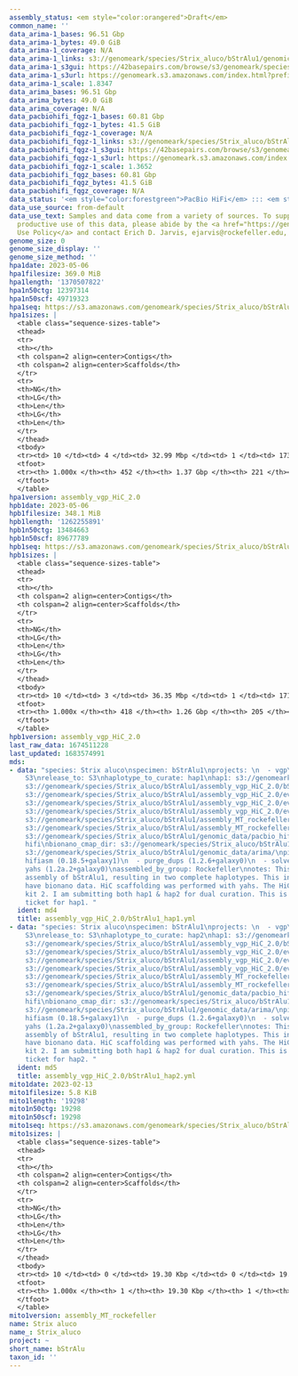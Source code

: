 ```yaml
---
assembly_status: <em style="color:orangered">Draft</em>
common_name: ''
data_arima-1_bases: 96.51 Gbp
data_arima-1_bytes: 49.0 GiB
data_arima-1_coverage: N/A
data_arima-1_links: s3://genomeark/species/Strix_aluco/bStrAlu1/genomic_data/arima/<br>
data_arima-1_s3gui: https://42basepairs.com/browse/s3/genomeark/species/Strix_aluco/bStrAlu1/genomic_data/arima/
data_arima-1_s3url: https://genomeark.s3.amazonaws.com/index.html?prefix=species/Strix_aluco/bStrAlu1/genomic_data/arima/
data_arima-1_scale: 1.8347
data_arima_bases: 96.51 Gbp
data_arima_bytes: 49.0 GiB
data_arima_coverage: N/A
data_pacbiohifi_fqgz-1_bases: 60.81 Gbp
data_pacbiohifi_fqgz-1_bytes: 41.5 GiB
data_pacbiohifi_fqgz-1_coverage: N/A
data_pacbiohifi_fqgz-1_links: s3://genomeark/species/Strix_aluco/bStrAlu1/genomic_data/pacbio_hifi/<br>
data_pacbiohifi_fqgz-1_s3gui: https://42basepairs.com/browse/s3/genomeark/species/Strix_aluco/bStrAlu1/genomic_data/pacbio_hifi/
data_pacbiohifi_fqgz-1_s3url: https://genomeark.s3.amazonaws.com/index.html?prefix=species/Strix_aluco/bStrAlu1/genomic_data/pacbio_hifi/
data_pacbiohifi_fqgz-1_scale: 1.3652
data_pacbiohifi_fqgz_bases: 60.81 Gbp
data_pacbiohifi_fqgz_bytes: 41.5 GiB
data_pacbiohifi_fqgz_coverage: N/A
data_status: '<em style="color:forestgreen">PacBio HiFi</em> ::: <em style="color:forestgreen">Arima</em>'
data_use_source: from-default
data_use_text: Samples and data come from a variety of sources. To support fair and
  productive use of this data, please abide by the <a href="https://genome10k.soe.ucsc.edu/data-use-policies/">Data
  Use Policy</a> and contact Erich D. Jarvis, ejarvis@rockefeller.edu, with any questions.
genome_size: 0
genome_size_display: ''
genome_size_method: ''
hpa1date: 2023-05-06
hpa1filesize: 369.0 MiB
hpa1length: '1370507822'
hpa1n50ctg: 12397314
hpa1n50scf: 49719323
hpa1seq: https://s3.amazonaws.com/genomeark/species/Strix_aluco/bStrAlu1/assembly_vgp_HiC_2.0/bStrAlu1.HiC.hap1.20230506.fasta.gz
hpa1sizes: |
  <table class="sequence-sizes-table">
  <thead>
  <tr>
  <th></th>
  <th colspan=2 align=center>Contigs</th>
  <th colspan=2 align=center>Scaffolds</th>
  </tr>
  <tr>
  <th>NG</th>
  <th>LG</th>
  <th>Len</th>
  <th>LG</th>
  <th>Len</th>
  </tr>
  </thead>
  <tbody>
  <tr><td> 10 </td><td> 4 </td><td> 32.99 Mbp </td><td> 1 </td><td> 173.08 Mbp </td></tr><tr><td> 20 </td><td> 8 </td><td> 26.51 Mbp </td><td> 2 </td><td> 138.11 Mbp </td></tr><tr><td> 30 </td><td> 14 </td><td> 22.53 Mbp </td><td> 3 </td><td> 133.21 Mbp </td></tr><tr><td> 40 </td><td> 22 </td><td> 16.68 Mbp </td><td> 4 </td><td> 132.25 Mbp </td></tr><tr style="background-color:#cccccc;"><td> 50 </td><td> 31 </td><td style="background-color:#88ff88;"> 12.40 Mbp </td><td> 6 </td><td style="background-color:#88ff88;"> 49.72 Mbp </td></tr><tr><td> 60 </td><td> 43 </td><td> 10.11 Mbp </td><td> 9 </td><td> 40.17 Mbp </td></tr><tr><td> 70 </td><td> 59 </td><td> 7.50 Mbp </td><td> 13 </td><td> 27.90 Mbp </td></tr><tr><td> 80 </td><td> 85 </td><td> 3.93 Mbp </td><td> 19 </td><td> 20.03 Mbp </td></tr><tr><td> 90 </td><td> 131 </td><td> 2.21 Mbp </td><td> 29 </td><td> 8.98 Mbp </td></tr><tr><td> 100 </td><td> 452 </td><td> 20.89 Kbp </td><td> 221 </td><td> 20.89 Kbp </td></tr></tbody>
  <tfoot>
  <tr><th> 1.000x </th><th> 452 </th><th> 1.37 Gbp </th><th> 221 </th><th> 1.37 Gbp </th></tr>
  </tfoot>
  </table>
hpa1version: assembly_vgp_HiC_2.0
hpb1date: 2023-05-06
hpb1filesize: 348.1 MiB
hpb1length: '1262255891'
hpb1n50ctg: 13484663
hpb1n50scf: 89677789
hpb1seq: https://s3.amazonaws.com/genomeark/species/Strix_aluco/bStrAlu1/assembly_vgp_HiC_2.0/bStrAlu1.HiC.hap2.20230506.fasta.gz
hpb1sizes: |
  <table class="sequence-sizes-table">
  <thead>
  <tr>
  <th></th>
  <th colspan=2 align=center>Contigs</th>
  <th colspan=2 align=center>Scaffolds</th>
  </tr>
  <tr>
  <th>NG</th>
  <th>LG</th>
  <th>Len</th>
  <th>LG</th>
  <th>Len</th>
  </tr>
  </thead>
  <tbody>
  <tr><td> 10 </td><td> 3 </td><td> 36.35 Mbp </td><td> 1 </td><td> 171.69 Mbp </td></tr><tr><td> 20 </td><td> 7 </td><td> 25.82 Mbp </td><td> 2 </td><td> 137.13 Mbp </td></tr><tr><td> 30 </td><td> 12 </td><td> 21.54 Mbp </td><td> 3 </td><td> 132.66 Mbp </td></tr><tr><td> 40 </td><td> 19 </td><td> 17.51 Mbp </td><td> 4 </td><td> 132.33 Mbp </td></tr><tr style="background-color:#cccccc;"><td> 50 </td><td> 27 </td><td style="background-color:#88ff88;"> 13.48 Mbp </td><td> 5 </td><td style="background-color:#88ff88;"> 89.68 Mbp </td></tr><tr><td> 60 </td><td> 37 </td><td> 11.24 Mbp </td><td> 8 </td><td> 38.56 Mbp </td></tr><tr><td> 70 </td><td> 50 </td><td> 7.68 Mbp </td><td> 12 </td><td> 25.00 Mbp </td></tr><tr><td> 80 </td><td> 73 </td><td> 4.16 Mbp </td><td> 17 </td><td> 21.16 Mbp </td></tr><tr><td> 90 </td><td> 114 </td><td> 2.12 Mbp </td><td> 27 </td><td> 7.60 Mbp </td></tr><tr><td> 100 </td><td> 418 </td><td> 14.22 Kbp </td><td> 205 </td><td> 14.22 Kbp </td></tr></tbody>
  <tfoot>
  <tr><th> 1.000x </th><th> 418 </th><th> 1.26 Gbp </th><th> 205 </th><th> 1.26 Gbp </th></tr>
  </tfoot>
  </table>
hpb1version: assembly_vgp_HiC_2.0
last_raw_data: 1674511228
last_updated: 1683574991
mds:
- data: "species: Strix aluco\nspecimen: bStrAlu1\nprojects: \n  - vgp\ndata_location:
    S3\nrelease_to: S3\nhaplotype_to_curate: hap1\nhap1: s3://genomeark/species/Strix_aluco/bStrAlu1/assembly_vgp_HiC_2.0/bStrAlu1.HiC.hap1.20230506.fasta.gz\nhap2:
    s3://genomeark/species/Strix_aluco/bStrAlu1/assembly_vgp_HiC_2.0/bStrAlu1.HiC.hap2.20230506.fasta.gz\npretext_hap1:
    s3://genomeark/species/Strix_aluco/bStrAlu1/assembly_vgp_HiC_2.0/evaluation/hap1/pretext/bStrAlu1_hap1__s2_heatmap.pretext\npretext_hap2:
    s3://genomeark/species/Strix_aluco/bStrAlu1/assembly_vgp_HiC_2.0/evaluation/hap2/pretext/bStrAlu1_hap2__s2_heatmap.pretext\nkmer_spectra_img:
    s3://genomeark/species/Strix_aluco/bStrAlu1/assembly_vgp_HiC_2.0/evaluation/merqury_postpurge/bStrAlu1_png/\nmito:
    s3://genomeark/species/Strix_aluco/bStrAlu1/assembly_MT_rockefeller/bStrAlu1.MT.20230213.fasta.gz\nmito_gb:
    s3://genomeark/species/Strix_aluco/bStrAlu1/assembly_MT_rockefeller/bStrAlu1.MT.20230213.gb\npacbio_read_dir:
    s3://genomeark/species/Strix_aluco/bStrAlu1/genomic_data/pacbio_hifi/\npacbio_read_type:
    hifi\nbionano_cmap_dir: s3://genomeark/species/Strix_aluco/bStrAlu1/genomic_data/bionano/\nhic_read_dir:
    s3://genomeark/species/Strix_aluco/bStrAlu1/genomic_data/arima/\npipeline:\n  -
    hifiasm (0.18.5+galaxy1)\n  - purge_dups (1.2.6+galaxy0)\n  - solve (3.7)\n  -
    yahs (1.2a.2+galaxy0)\nassembled_by_group: Rockefeller\nnotes: This was a hifiasm-HiC
    assembly of bStrAlu1, resulting in two complete haplotypes. This individual did
    have bionano data. HiC scaffolding was performed with yahs. The HiC prep was Arima
    kit 2. I am submitting both hap1 & hap2 for dual curation. This is the curation
    ticket for hap1. "
  ident: md4
  title: assembly_vgp_HiC_2.0/bStrAlu1_hap1.yml
- data: "species: Strix aluco\nspecimen: bStrAlu1\nprojects: \n  - vgp\ndata_location:
    S3\nrelease_to: S3\nhaplotype_to_curate: hap2\nhap1: s3://genomeark/species/Strix_aluco/bStrAlu1/assembly_vgp_HiC_2.0/bStrAlu1.HiC.hap1.20230506.fasta.gz\nhap2:
    s3://genomeark/species/Strix_aluco/bStrAlu1/assembly_vgp_HiC_2.0/bStrAlu1.HiC.hap2.20230506.fasta.gz\npretext_hap1:
    s3://genomeark/species/Strix_aluco/bStrAlu1/assembly_vgp_HiC_2.0/evaluation/hap1/pretext/bStrAlu1_hap1__s2_heatmap.pretext\npretext_hap2:
    s3://genomeark/species/Strix_aluco/bStrAlu1/assembly_vgp_HiC_2.0/evaluation/hap2/pretext/bStrAlu1_hap2__s2_heatmap.pretext\nkmer_spectra_img:
    s3://genomeark/species/Strix_aluco/bStrAlu1/assembly_vgp_HiC_2.0/evaluation/merqury_postpurge/bStrAlu1_png/\nmito:
    s3://genomeark/species/Strix_aluco/bStrAlu1/assembly_MT_rockefeller/bStrAlu1.MT.20230213.fasta.gz\nmito_gb:
    s3://genomeark/species/Strix_aluco/bStrAlu1/assembly_MT_rockefeller/bStrAlu1.MT.20230213.gb\npacbio_read_dir:
    s3://genomeark/species/Strix_aluco/bStrAlu1/genomic_data/pacbio_hifi/\npacbio_read_type:
    hifi\nbionano_cmap_dir: s3://genomeark/species/Strix_aluco/bStrAlu1/genomic_data/bionano/\nhic_read_dir:
    s3://genomeark/species/Strix_aluco/bStrAlu1/genomic_data/arima/\npipeline:\n  -
    hifiasm (0.18.5+galaxy1)\n  - purge_dups (1.2.6+galaxy0)\n  - solve (3.7)\n  -
    yahs (1.2a.2+galaxy0)\nassembled_by_group: Rockefeller\nnotes: This was a hifiasm-HiC
    assembly of bStrAlu1, resulting in two complete haplotypes. This individual did
    have bionano data. HiC scaffolding was performed with yahs. The HiC prep was Arima
    kit 2. I am submitting both hap1 & hap2 for dual curation. This is the curation
    ticket for hap2. "
  ident: md5
  title: assembly_vgp_HiC_2.0/bStrAlu1_hap2.yml
mito1date: 2023-02-13
mito1filesize: 5.8 KiB
mito1length: '19298'
mito1n50ctg: 19298
mito1n50scf: 19298
mito1seq: https://s3.amazonaws.com/genomeark/species/Strix_aluco/bStrAlu1/assembly_MT_rockefeller/bStrAlu1.MT.20230213.fasta.gz
mito1sizes: |
  <table class="sequence-sizes-table">
  <thead>
  <tr>
  <th></th>
  <th colspan=2 align=center>Contigs</th>
  <th colspan=2 align=center>Scaffolds</th>
  </tr>
  <tr>
  <th>NG</th>
  <th>LG</th>
  <th>Len</th>
  <th>LG</th>
  <th>Len</th>
  </tr>
  </thead>
  <tbody>
  <tr><td> 10 </td><td> 0 </td><td> 19.30 Kbp </td><td> 0 </td><td> 19.30 Kbp </td></tr><tr><td> 20 </td><td> 0 </td><td> 19.30 Kbp </td><td> 0 </td><td> 19.30 Kbp </td></tr><tr><td> 30 </td><td> 0 </td><td> 19.30 Kbp </td><td> 0 </td><td> 19.30 Kbp </td></tr><tr><td> 40 </td><td> 0 </td><td> 19.30 Kbp </td><td> 0 </td><td> 19.30 Kbp </td></tr><tr style="background-color:#cccccc;"><td> 50 </td><td> 0 </td><td style="background-color:#ff8888;"> 19.30 Kbp </td><td> 0 </td><td style="background-color:#ff8888;"> 19.30 Kbp </td></tr><tr><td> 60 </td><td> 0 </td><td> 19.30 Kbp </td><td> 0 </td><td> 19.30 Kbp </td></tr><tr><td> 70 </td><td> 0 </td><td> 19.30 Kbp </td><td> 0 </td><td> 19.30 Kbp </td></tr><tr><td> 80 </td><td> 0 </td><td> 19.30 Kbp </td><td> 0 </td><td> 19.30 Kbp </td></tr><tr><td> 90 </td><td> 0 </td><td> 19.30 Kbp </td><td> 0 </td><td> 19.30 Kbp </td></tr><tr><td> 100 </td><td> 0 </td><td> 19.30 Kbp </td><td> 0 </td><td> 19.30 Kbp </td></tr></tbody>
  <tfoot>
  <tr><th> 1.000x </th><th> 1 </th><th> 19.30 Kbp </th><th> 1 </th><th> 19.30 Kbp </th></tr>
  </tfoot>
  </table>
mito1version: assembly_MT_rockefeller
name: Strix aluco
name_: Strix_aluco
project: ~
short_name: bStrAlu
taxon_id: ''
---
```

